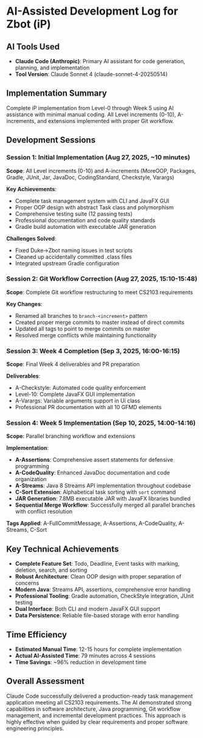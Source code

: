 # AI-Assisted Development Log for Zbot (iP)

## AI Tools Used

- **Claude Code (Anthropic)**: Primary AI assistant for code generation, planning, and implementation
- **Tool Version**: Claude Sonnet 4 (claude-sonnet-4-20250514)

## Implementation Summary

Complete iP implementation from Level-0 through Week 5 using AI assistance with minimal manual coding. All Level increments (0-10), A-increments, and extensions implemented with proper Git workflow.

## Development Sessions

### Session 1: Initial Implementation (Aug 27, 2025, ~10 minutes)
**Scope**: All Level increments (0-10) and A-increments (MoreOOP, Packages, Gradle, JUnit, Jar, JavaDoc, CodingStandard, Checkstyle, Varargs)

**Key Achievements**:
- Complete task management system with CLI and JavaFX GUI
- Proper OOP design with abstract Task class and polymorphism
- Comprehensive testing suite (12 passing tests)
- Professional documentation and code quality standards
- Gradle build automation with executable JAR generation

**Challenges Solved**: 
- Fixed Duke→Zbot naming issues in test scripts
- Cleaned up accidentally committed .class files
- Integrated upstream Gradle configuration

### Session 2: Git Workflow Correction (Aug 27, 2025, 15:10-15:48)
**Scope**: Complete Git workflow restructuring to meet CS2103 requirements

**Key Changes**:
- Renamed all branches to `branch-<increment>` pattern
- Created proper merge commits to master instead of direct commits
- Updated all tags to point to merge commits on master
- Resolved merge conflicts while maintaining functionality

### Session 3: Week 4 Completion (Sep 3, 2025, 16:00-16:15)  
**Scope**: Final Week 4 deliverables and PR preparation

**Deliverables**:
- A-Checkstyle: Automated code quality enforcement
- Level-10: Complete JavaFX GUI implementation  
- A-Varargs: Variable arguments support in Ui class
- Professional PR documentation with all 10 GFMD elements

### Session 4: Week 5 Implementation (Sep 10, 2025, 14:00-14:16)
**Scope**: Parallel branching workflow and extensions

**Implementation**:
- **A-Assertions**: Comprehensive assert statements for defensive programming
- **A-CodeQuality**: Enhanced JavaDoc documentation and code organization
- **A-Streams**: Java 8 Streams API implementation throughout codebase
- **C-Sort Extension**: Alphabetical task sorting with `sort` command
- **JAR Generation**: 7.8MB executable JAR with JavaFX libraries bundled
- **Sequential Merge Workflow**: Successfully merged all parallel branches with conflict resolution

**Tags Applied**: A-FullCommitMessage, A-Assertions, A-CodeQuality, A-Streams, C-Sort

## Key Technical Achievements

- **Complete Feature Set**: Todo, Deadline, Event tasks with marking, deletion, search, and sorting
- **Robust Architecture**: Clean OOP design with proper separation of concerns
- **Modern Java**: Streams API, assertions, comprehensive error handling
- **Professional Tooling**: Gradle automation, CheckStyle integration, JUnit testing
- **Dual Interface**: Both CLI and modern JavaFX GUI support
- **Data Persistence**: Reliable file-based storage with error handling

## Time Efficiency

- **Estimated Manual Time**: 12-15 hours for complete implementation
- **Actual AI-Assisted Time**: 79 minutes across 4 sessions
- **Time Savings**: ~96% reduction in development time

## Overall Assessment

Claude Code successfully delivered a production-ready task management application meeting all CS2103 requirements. The AI demonstrated strong capabilities in software architecture, Java programming, Git workflow management, and incremental development practices. This approach is highly effective when guided by clear requirements and proper software engineering principles.